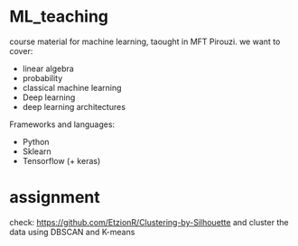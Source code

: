 # ML_teaching
course material for machine learning, taought in MFT Pirouzi.
we want to cover:
- linear algebra
- probability
- classical machine learning
- Deep learning
- deep learning architectures

Frameworks and languages:
- Python
- Sklearn
- Tensorflow (+ keras)

# assignment
check: https://github.com/EtzionR/Clustering-by-Silhouette and cluster the data using DBSCAN and K-means
